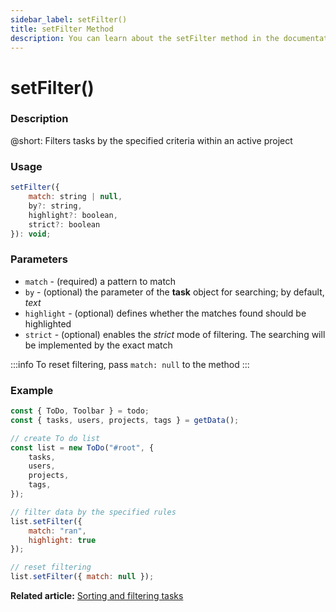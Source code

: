 ```yaml
---
sidebar_label: setFilter()
title: setFilter Method
description: You can learn about the setFilter method in the documentation of the DHTMLX JavaScript To Do List library. Browse developer guides and API reference, try out code examples and live demos, and download a free 30-day evaluation version of DHTMLX To Do List.
---
```


# setFilter()

### Description

@short: Filters tasks by the specified criteria within an active project

### Usage

~~~js
setFilter({
    match: string | null,
    by?: string,
    highlight?: boolean,
    strict?: boolean
}): void;
~~~

### Parameters

- `match` - (required) a pattern to match
- `by` - (optional) the parameter of the **task** object for searching; by default, *text*
- `highlight` - (optional) defines whether the matches found should be highlighted 
- `strict` - (optional) enables the *strict* mode of filtering. The searching will be implemented by the exact match

:::info
To reset filtering, pass `match: null` to the method
:::

### Example

~~~js {13-16,19}
const { ToDo, Toolbar } = todo;
const { tasks, users, projects, tags } = getData();

// create To do list
const list = new ToDo("#root", {
	tasks,
	users,
	projects,
	tags,
});

// filter data by the specified rules
list.setFilter({
	match: "ran",
	highlight: true
});

// reset filtering
list.setFilter({ match: null });
~~~

**Related article:** [Sorting and filtering tasks](guides/sorting_filtering_tasks.md)